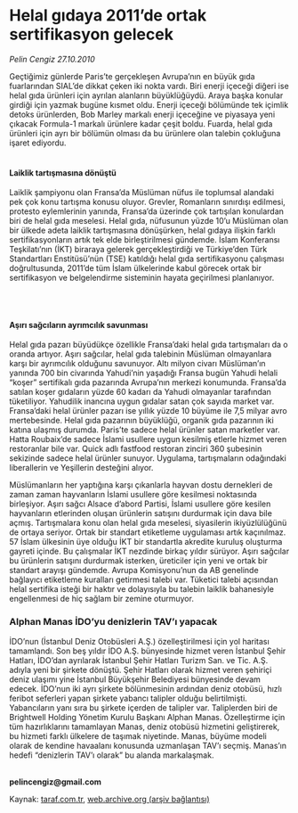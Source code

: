 # Helal gıdaya 2011’de ortak sertifikasyon gelecek

*Pelin Cengiz 27.10.2010*

<div class="yazi"><p>Geçtiğimiz günlerde Paris’te gerçekleşen Avrupa’nın en büyük gıda fuarlarından SIAL’de dikkat çeken iki nokta vardı. Biri enerji içeceği diğeri ise helal gıda ürünleri için ayrılan alanların büyüklüğüydü. Araya başka konular girdiği için yazmak bugüne kısmet oldu. Enerji içeceği bölümünde tek içimlik detoks ürünlerden, Bob Marley markalı enerji içeceğine ve piyasaya yeni çıkacak Formula-1 markalı ürünlere kadar çeşit boldu. Fuarda, helal gıda ürünleri için ayrı bir bölümün olması da bu ürünlere olan talebin çokluğuna işaret ediyordu. </p>
<h4><br/>Laiklik tartışmasına dönüştü</h4>
<p>Laiklik şampiyonu olan Fransa’da Müslüman nüfus ile toplumsal alandaki pek çok konu tartışma konusu oluyor. Grevler, Romanların sınırdışı edilmesi, protesto eylemlerinin yanında, Fransa’da üzerinde çok tartışılan konulardan biri de helal gıda meselesi. Helal gıda, nüfusunun yüzde 10’u Müslüman olan bir ülkede adeta laiklik tartışmasına dönüşürken, helal gıdaya ilişkin farklı sertifikasyonların artık tek elde birleştirilmesi gündemde. İslam Konferansı Teşkilatı’nın (İKT) biraraya gelerek gerçekleştirdiği ve Türkiye’den Türk Standartları Enstitüsü’nün (TSE) katıldığı helal gıda sertifikasyonu çalışması doğrultusunda, 2011’de tüm İslam ülkelerinde kabul görecek ortak bir sertifikasyon ve belgelendirme sisteminin hayata geçirilmesi planlanıyor. </p>
<p><b> </b></p>
<h4><br/>Aşırı sağcıların ayrımcılık savunması</h4>
<p>Helal gıda pazarı büyüdükçe özellikle Fransa’daki helal gıda tartışmaları da o oranda artıyor. Aşırı sağcılar, helal gıda talebinin Müslüman olmayanlara karşı bir ayrımcılık olduğunu savunuyor. Altı milyon civarı Müslüman’ın yanında 700 bin civarında Yahudi’nin yaşadığı Fransa bugün Yahudi helali “koşer” sertifikalı gıda pazarında Avrupa’nın merkezi konumunda. Fransa’da satılan koşer gıdaların yüzde 60 kadarı da Yahudi olmayanlar tarafından tüketiliyor. Yahudilik inancına uygun gıdalar satan çok sayıda market var. Fransa’daki helal ürünler pazarı ise yıllık yüzde 10 büyüme ile 7,5 milyar avro mertebesinde. Helal gıda pazarının büyüklüğü, organik gıda pazarının iki katına ulaşmış durumda. Paris’te sadece helal ürünler satan marketler var. Hatta Roubaix’de sadece İslami usullere uygun kesilmiş etlerle hizmet veren restoranlar bile var. Quick adlı fastfood restoran zinciri 360 şubesinin sekizinde sadece helal ürünler sunuyor. Uygulama, tartışmaların odağındaki liberallerin ve Yeşillerin desteğini alıyor.</p>
<p>Müslümanların her yaptığına karşı çıkanlarla hayvan dostu dernekleri de zaman zaman hayvanların İslami usullere göre kesilmesi noktasında birleşiyor. Aşırı sağcı Alsace d’abord Partisi, İslami usullere göre kesilen hayvanların etlerinden oluşan ürünlerin satışını durdurmak için dava bile açmış. Tartışmalara konu olan helal gıda meselesi, siyasilerin ikiyüzlülüğünü de ortaya seriyor. Ortak bir standart etiketleme uygulaması artık kaçınılmaz. 57 İslam ülkesinin üye olduğu İKT bir standartla akredite kuruluş oluşturma gayreti içinde. Bu çalışmalar İKT nezdinde birkaç yıldır sürüyor. Aşırı sağcılar bu ürünlerin satışını durdurmak isterken, üreticiler için yeni ve ortak bir standart arayışı gündemde. Avrupa Komisyonu’nun da AB genelinde bağlayıcı etiketleme kuralları getirmesi talebi var. Tüketici talebi açısından helal sertifika isteği bir haktır ve dolayısıyla bu talebin laiklik bahanesiyle engellenmesi de hiç sağlam bir zemine oturmuyor. </p>
<h3>Alphan Manas İDO’yu denizlerin TAV’ı yapacak</h3>
<p>İDO’nun (İstanbul Deniz Otobüsleri A.Ş.) özelleştirilmesi için yol haritası tamamlandı. Son beş yıldır İDO A.Ş. bünyesinde hizmet veren İstanbul Şehir Hatları, İDO’dan ayrılarak İstanbul Şehir Hatları Turizm San. ve Tic. A.Ş. adıyla yeni bir şirkete dönüştü. Şehir Hatları olarak hizmet veren şehiriçi deniz ulaşımı yine İstanbul Büyükşehir Belediyesi bünyesinde devam edecek. İDO’nun iki ayrı şirkete bölünmesinin ardından deniz otobüsü, hızlı feribot seferleri yapan şirkete yabancı talipler olduğu belirtilmişti. Yabancıların yanı sıra bu şirkete içerden de talipler var. Taliplerden biri de Brightwell Holding Yönetim Kurulu Başkanı Alphan Manas. Özelleştirme için tüm hazırlıklarını tamamlayan Manas, deniz otobüsü hizmetini geliştirerek, bu hizmeti farklı ülkelere de taşımak niyetinde. Manas, büyüme modeli olarak de kendine havaalanı konusunda uzmanlaşan TAV’ı seçmiş. Manas’ın hedefi “denizlerin TAV’ı olarak” bu alanda markalaşmak.</p>
<p><b><br/>pelincengiz@gmail.com</b></p></div>

Kaynak: [taraf.com.tr](http://www.taraf.com.tr:80/pelin-cengiz/makale-helal-gidaya-2011-de-ortak-sertifikasyon-gelecek.htm), [web.archive.org (arşiv bağlantısı)](http://web.archive.org/web/20101030075215/http://www.taraf.com.tr:80/pelin-cengiz/makale-helal-gidaya-2011-de-ortak-sertifikasyon-gelecek.htm)
